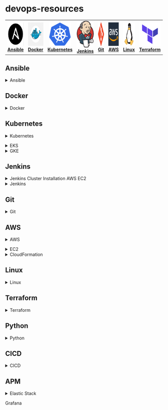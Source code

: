 # devops-resources


<center>
<table>
  <tr>
    <td align="center"><a href="#ansible"><img src="images/ansible.png" width="75px;" height="75px;" alt="ansible"/><br /><b>Ansible</b></a></td>
    <td align="center"><a href="#docker"><img src="images/docker.png" width="70px;" height="75px;" alt="Docker"/><br /><b>Docker</b></a></td>
    <td align="center"><a href="#kubernetes"><img src="images/kubernetes.png" width="70px;" height="75px;" alt="Kubernetes" /><br /><b>Kubernetes</b></a></td>
    <td align="center"><a href="#jenkins"><img src="images/jenkins.png" width="85px;" height="85px;" alt="Jenkins"/><br /><b>Jenkins</b></a></td>
    <td align="center"><a href="#git"><img src="images/git.png" width="80px;" height="75px;" alt="Git"/><br /><b>Git</b></a></td>
    <td align="center"><a href="#AWS"><img src="images/aws.png" width="80x;" height="75px;" alt="AWS"/><br /><b>AWS</b></a></td>
    <td align="center"><a href="#linux"><img src="images/linux.png" width="75x;" height="75px;" alt="Linux"/><br /><b>Linux</b></a></td>
    <td align="center"><a href="#terraform"><img src="images/terraform.png" width="70px;" height="75px;" alt="Terraform"/><br /><b>Terraform</b></a></td>
    <td align="center"><a href="#python"><img src="images/python.png" width="70px;" height="75px;" alt="Python"/><br /><b>Python</b></a></td>
    <td align="center"><a href="#cicd"><img src="images/cicd.png" width="80px;" height="70px;" alt="CI/CD"/><br /><b>CI/CD</b></a></td>
    <td align="center"><a href="#APM"><img src="images/apm.gif" width="90px;" height="65px;" alt="APM"/><br /><b>APM</b></a></td>
  </tr>
</table>  
</center> 


## Ansible

<details>
<summary>Ansible</summary><br><b>
  
- Inventory

The Ansible inventory file defines the hosts and groups of hosts upon which commands, modules, and tasks in a playbook operate. The file can be in one of many formats depending on your Ansible environment and plugins. 

The default location for the inventory file is /etc/ansible/hosts. If necessary, you can also create project-specific inventory files in alternate locations.

The inventory file can list individual hosts or user-defined groups of hosts. For example, if you are managing one or more data centers, you can create Ansible groups for those components that require the same set of operations.


- YAML

YAML stands for "YAML Ain't Markup Language" (Please refer to: https://yaml.org ). 
it is basically a human-readable structured data format. It is less complex and ungainly than XML or JSON, but provides similar capabilities.
There are some rules that YAML has in place to avoid issues related to ambiguity. 

These rules make it possible for a single YAML file to be interpreted consistently, regardless of which library is being used to interpret it.

YAML files should end in .yaml.
YAML is case sensitive.
YAML uses a fixed indentation scheme to represent relationships between data layers.
Dictionary keys are represented in YAML as strings terminated by a trailing colon. Values are represented by either a string following the colon, separated by a space.
To represent lists of items, a single dash followed by a space is used. Multiple items are a part of the same list as a function of their having the same level of indentation.

The following example represents a YAML playbook:
```yaml
- name: configure interface settings
  ios_config:
    lines:
      - description test interface
      - ip address 172.31.1.1 255.255.255.0
    parents: interface Ethernet1

- name: configure ip helpers on multiple interfaces
  ios_config:
    lines:
      - ip helper-address 172.26.1.10
      - ip helper-address 172.26.3.8
    parents: "{{ item }}"
  with_items:
    - interface Ethernet1
    - interface Ethernet2
    - interface GigabitEthernet1

- name: load new acl into device
  ios_config:
    lines:
      - 10 permit ip host 1.1.1.1 any log
      - 20 permit ip host 2.2.2.2 any log
      - 30 permit ip host 3.3.3.3 any log
      - 40 permit ip host 4.4.4.4 any log
      - 50 permit ip host 5.5.5.5 any log
    parents: ip access-list extended test
    before: no ip access-list extended test
    match: exact

- name: check the running-config against master config
  ios_config:
    diff_against: intended
    intended_config: "{{ lookup('file', 'master.cfg') }}"

- name: check the startup-config against the running-config
  ios_config:
    diff_against: startup
    diff_ignore_lines:
      - ntp clock .*

- name: save running to startup when modified
  ios_config:
    save_when: modified
    
```

- Configuration File

Certain settings in Ansible are adjustable via a configuration file (ansible.cfg). The stock configuration should be sufficient for most users, but there may be reasons you would want to change them.
Configuration file which will be processed in the following order:
Environment variable: ANSIBLE_CONFIG
Actual directory "ansible.cfg" file.
Home directory "ansible.cfg" file.
Configuration file stored in "/etc/ansible/ansible.cfg".

| Option | Default Value | Description |
| --- | ----------- | -------- |
| inventory | /etc/ansible/hosts | Inventory location |
| forks | 5 | Specify number of parallel processes to use |
| remote_port | 22 | Remote SSH port |
| host_key_checking | true | Check host key installed |
| timeout | 10 | SSH connection timeout in seconds |
| remote_user | root | Remote connection user |
| become | false | Run operations with become (does not imply password prompting) |
| become_method | sudo | Privilege escalation method to use |
| pipelining | false | Reduces the number of network operations required to execute a module on the remote server, by executing many Ansible modules without actual file transfer.This can result in a very significant performance improvement when enabled |

Please refer to Ansible documentation for more details: https://docs.ansible.com/ansible/latest/reference_appendices/config.html

- Playbooks
Playbooks are Ansible’s configuration, deployment, and orchestration language. Playbooks are designed to be human-readable and are developed in a basic text language. There are multiple ways to organize playbooks and the files they include.

- Modules
Ansible ships with a number of modules (called the ‘module library’) that can be executed directly on remote hosts or through playbooks. Users can also write their own modules. These modules can control system resources, like services, packages, or files , or handle executing system commands.
Ansible modules: https://docs.ansible.com/ansible/latest/modules/list_of_all_modules.html 


The following command displays the list of available modules:
ansible-doc -l | more


Narrow down modules related to ASA devices:
ansible-doc -l | more | grep asa


Show actions that a module can perform:
ansible-doc -s module_name

- Commands







</b></details>

## Docker

<details>
<summary>Docker</summary><br><b>

Concepts

The Linux kernel has a number of features that allow a process to be isolated. Container engines such as Docker use two main kernel features to isolate processes: Cgroups and Namespaces. 
- Namespaces
- Cgroups

LXC

Libcontainer

Dockerfile

Each Dockerfile is a script, composed of various commands and arguments listed successively to automatically perform actions on a base image (or from scratch) in order to create a new one.

- FROM

FROM directive is probably the most crucial amongst all others for Dockerfiles. It defines the base image to use to start the build process. It can be any image, including the ones you have created previously. If a FROM image is not found on the host, Docker will try to find it (and download) from the Docker Hub or other container repository. It needs to be the first command declared inside a Dockerfile.


```bash
# Usage: FROM [image name]
FROM ubuntu
```

- ADD

The ADD command gets two arguments: a source and a destination. It basically copies the files from the source on the host into the container’s own filesystem at the set destination. If, however, the source is a URL (e.g. http://github.com/user/file/), then the contents of the URL are downloaded and placed at the destination.


```bash
# Usage: ADD [source directory or URL] [destination directory]
ADD /my_app_folder /my_app_folder
```
- CMD

The command CMD, similarly to RUN, can be used for executing a specific command. However, unlike RUN it is not executed during build, but when a container is instantiated using the image being built. Therefore, it should be considered as an initial, default command that gets executed (i.e. run) with the creation of containers based on the image.

To clarify: an example for CMD would be running an application upon creation of a container which is already installed using RUN (e.g. RUN apt-get install …) inside the image. This default application execution command that is set with CMD becomes the default and replaces any command which is passed during the creation.


```bash
# Usage 1: CMD application "argument", "argument", ..
CMD "echo" "Hello docker!"
```

- ENTRYPOINT

ENTRYPOINT argument sets the concrete default application that is used every time a container is created using the image. For example, if you have installed a specific application inside an image and you will use this image to only run that application, you can state it with ENTRYPOINT and whenever a container is created from that image, your application will be the target.

If you couple ENTRYPOINT with CMD, you can remove “application” from CMD and just leave “arguments” which will be passed to the ENTRYPOINT.

```bash
# Usage: ENTRYPOINT application "argument", "argument", ..
# Remember: arguments are optional. They can be provided by CMD
#           or during the creation of a container.
ENTRYPOINT echo

# Usage example with CMD:
# Arguments set with CMD can be overridden during *run*
CMD "Hello docker!"
ENTRYPOINT echo
```

- ENV

The ENV command is used to set the environment variables (one or more). These variables consist of “key value” pairs which can be accessed within the container by scripts and applications alike. This functionality of Docker offers an enormous amount of flexibility for running programs.
```bash
# Usage: ENV key value
ENV SERVER_WORKS 4
```

- EXPOSE

The EXPOSE command is used to associate a specified port to enable networking between the running process inside the container and the outside world (i.e. the host).

```bash
# Usage: EXPOSE [port]
# Usage: EXPOSE [port]
EXPOSE 8080
```

- MAINTAINER

One of the commands that can be set anywhere in the file - although it would be better if it was declared on top - is MAINTAINER. This non-executing command declares the author, hence setting the author field of the images. It should come nonetheless after FROM.


```bash 
# Usage: MAINTAINER [name]
MAINTAINER authors_name
```

- RUN

The RUN command is the central executing directive for Dockerfiles. It takes a command as its argument and runs it to form the image. Unlike CMD, it actually is used to build the image (forming another layer on top of the previous one which is committed).



```bash
# Usage: RUN [command]
RUN aptitude install -y riak
``` 

- USER

The USER directive is used to set the UID (or username) which is to run the container based on the image being built.

```bash
# Usage: USER [UID]
USER 751
``` 

- VOLUME

The VOLUME command is used to enable access from your container to a directory on the host machine (i.e. mounting it).


```bash
# Usage: VOLUME ["/dir_1", "/dir_2" ..]
VOLUME ["/my_files"]
``` 

- WORKDIR

The WORKDIR directive is used to set where the command defined with CMD is to be executed.

```bash
# Usage: WORKDIR /path
WORKDIR ~/
``` 

Best practices for writing Dockerfiles [here](https://docs.docker.com/develop/develop-images/dockerfile_best-practices/)



</b></details>

## Kubernetes

<details>
<summary>Kubernetes</summary><br><b>

Kubernetes Basics

- Pod is a group of linked containers which shares a unique IP address. 
- Labels are key-value pairs attached to resources that contain information that helps to identify them. 
- ReplicaSet is a resource that templates the creation of pods. NOTE: ReplicaSet replaces the ReplicaController
- Deployment are used to gracefully roll out new versions of ReplicaSets.
- Services give a way of accessing services within our Kubernetes cluster. 

Kubernetes Components:

Architecture

API server

Controller manager

Scheduler

Kubelet

etcd


Basic Commands:

https://kubernetes.io/docs/reference/kubectl/cheatsheet/ 

https://kubernetes.io/docs/tasks/configure-pod-container/configure-liveness-readiness-startup-probes/ 

kubectl set image

1. Listing resources

```bash
kubectl get nodes
kubectl get pods
kubectl get services, deployments
```

2. Deleting resources

```bash
kubectl delete namespaces my-namespace

#Force deletion of a pod
kubectl delete pod my-pod --grace-period=0 --force

#Delete all pods in a namespace
kubectl delete pods --all --namespace my-namespace
```

kubectl delete pod XX

kubectl scale XX

Configuration as Code:

```yaml
apiVersion: apps/v1
kind: Deployment
metadata:
  name: nginx-deployment
  labels:
    app: nginx
spec:
  replicas: 3
  selector:
    matchLabels:
      app: nginx
  template:
    metadata:
      labels:
        app: nginx
    spec:
      containers:
      - name: nginx
        image: nginx:1.7.9
        ports:
        - containerPort: 80
```

service.yaml

EKS Cluster Setup

IAM

Helm

Planning for Production Deployments
</b></details>

<details>
<summary>EKS</summary><br><b>
</b></details>

<details>
<summary>GKE</summary><br><b>

Create a cluster
```bash
gcloud container clusters create mycluster
```

</b></details>

## Jenkins

<details>
<summary>Jenkins Cluster Installation AWS EC2</summary><br><b>
</b></details>

<details>
<summary>Jenkins</summary><br><b>
  
Jenkinsfile to compile and test across two different nodes.

```groovy
pipeline {
  agent none
  environment {
      JUNIT_REPORTS_FOLDER = "**/target/surefire-reports/*.xml" /* set junit reports folder variable */
  }
  options {
      skipDefaultCheckout true /* skips the default repository checkout for testing the 'stash/unstash' feature behaviour */
  }
  stages {
      stage('Checkout code by slave-01') {
          agent {
              label 'slave-01' /* this stage executor and workspace is allocated in slave-01 node */
          }  
          steps {
            checkout scm /* checkout source repository */
            stash includes: '**', name: 'repository_code' /* stores code to be handed over to slave-02 */
          }
      }
      stage('Maven compile by slave-01') {
          agent {
              label 'slave-01' /* this stage executor and workspace is allocated in slave-01 node */
          }
          steps {
              echo "-----------------------------------------------------------------------------------------------------------------"
              echo "Maven Compile by Slave 01 "
              echo "-----------------------------------------------------------------------------------------------------------------"
              sh 'mvn compile' /* compile source code */
          }
          post {
              always {
                  deleteDir() /* workspace clean up */
              }
          }
      }  
      stage('Maven testing by slave-02') {
          agent {
              label 'slave-02' /* this stage executor and workspace is allocated in slave-02 node */
          }
          steps {
              echo "-----------------------------------------------------------------------------------------------------------------"
              echo "Maven Application Testing by Slave 02"
              echo "-----------------------------------------------------------------------------------------------------------------"
              unstash 'repository_code' /* retrieves code stored by slave-01 */
              sh 'mvn test' /* test the compiled source code using unit testing framework */
          }
      }
      stage('Publish testing reports by slave-02') {
          agent {
              label 'slave-02' /* this stage executor and workspace is allocated in slave-02 node */
          }
          steps {
              echo "-----------------------------------------------------------------------------------------------------------------"
              echo "Publish Testing Reports by Slave 02"
              echo "-----------------------------------------------------------------------------------------------------------------"
          }
          post {
              always {
                  junit "${JUNIT_REPORTS_FOLDER}" /* publish unit testing reports */
                  deleteDir() /* workspace clean up */
              }
          }
      }
   }
}
```
  


</b></details>

## Git

<details>
<summary>Git</summary><br><b>
  
Git is a distributed Version Control system. It can track changes to a file and allows you to revert back to any particular change.
Its distributed architecture provides many advantages over other Version Control Systems (VCS) like SVN one major advantage is that it does not rely on a central server to store all the versions of a project’s files. Instead, every developer “clones” a copy of a repository I have shown in the diagram below with “Local repository” and has the full history of the project on his hard drive so that when there is a server outage, all you need for recovery is one of your teammate’s local Git repository.
There is a central cloud repository as well where developers can commit changes and share it with other teammates as you can see in the diagram where all collaborators are commiting changes “Remote repository”.
  
Branching strategies

- Feature branching: 
A feature branch model keeps all of the changes for a particular feature inside of a branch. When the feature is fully tested and validated by automated tests, the branch is then merged into master.

- Task branching:
In this model each task is implemented on its own branch with the task key included in the branch name. It is easy to see which code implements which task, just look for the task key in the branch name.

- Release branching:
Once the develop branch has acquired enough features for a release, you can clone that branch to form a Release branch. Creating this branch starts the next release cycle, so no new features can be added after this point, only bug fixes, documentation generation, and other release-oriented tasks should go in this branch. Once it is ready to ship, the release gets merged into master and tagged with a version number. In addition, it should be merged back into develop branch, which may have progressed since the release was initiated.

Revert a commit

```bash
#Remove or fix the bad file in a new commit and push it to the remote repository
git commit -m “commit message”
```

```bash
#Create a new commit that undoes all changes that were made in the commit to be reverted
git revert <name of commit to be reverted>
```

Squash commits

There are two options to squash last N commits into a single commit.

```bash
#If you want to write the new commit message from scratch use the following command
git reset –soft HEAD~N &&
git commit
```
```bash
#If you want to start editing the new commit message with a concatenation of the existing commit messages then you need to extract those messages and pass them to Git commit for that I will use
git reset –soft HEAD~N &&
git commit –edit -m”$(git log –format=%B –reverse .HEAD@{N})”
```

Git rebase

Rebase is a command which will merge another branch into the branch where you are currently working, and move all of the local commits that are ahead of the rebased branch to the top of the history on that branch. For example, if a feature branch was created from master, and since then the master branch has received new commits, Git rebase can be used to move the feature branch to the tip of master.

The command effectively will replay the changes made in the feature branch at the tip of master, allowing conflicts to be resolved in the process. When done with care, this will allow the feature branch to be merged into master with relative ease and sometimes as a simple fast-forward operation.

Git rebase details [here](https://git-scm.com/docs/git-rebase)


</b></details>

## AWS

<details>
<summary>AWS</summary><br><b>
  
AWS DevOps Blog [here](https://aws.amazon.com/blogs/devops/)

</b></details>

<details>
<summary>EC2</summary><br><b>
</b></details>

<details>
<summary>CloudFormation</summary><br><b>
</b></details>

## Linux

<details>
<summary>Linux</summary><br><b>


</b></details>


## Terraform

<details>
<summary>Terraform</summary><br><b>


</b></details>

## Python

<details>
<summary>Python</summary><br><b>

Python online IDE [here](https://repl.it/languages/python3)

</b></details>

## CICD

<details>
<summary>CICD</summary><br><b>
  
The Software Development Life Cycle (SDLC) model covers the following phases:

1. Planning
2. Implementation
3. Testing
4. Documentation
5. Deployment and maintenance
6. Maintaining

  
Some of the advantages are:

- Speed of deployment
- Faster testing and analysis
- Smaller code changes
- Better and faster fault isolation
- Increased code coverage
- Automatic deploy to production
- Never ship broken code
- Process is repeatable
- Faster mean time to resolution
- Smaller backlog
- Improved customer satisfaction
- Tons of open source tools available

The disadvantages of CI/CD are:

- New skill sets must be learned
- Big upfront investment
- Legacy systems rarely support CI/CD
- High degree of discipline and dedication to quality

For more info please read [here](https://www.google.com)

</b></details>

## APM

<details>
<summary>Elastic Stack</summary><br><b>

For more info please read [here](https://www.google.com)
</b></details>
<summary>Grafana</summary><br><b>

</b></details>
